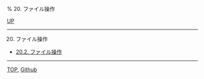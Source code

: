 % 20. ファイル操作

[UP](index.html)  

---

20. ファイル操作

- [20.2. ファイル操作](20.2.html)

---
[TOP](index.html),  [Github](https://github.com/nptcl/npt-japanese)

